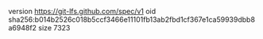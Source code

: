 version https://git-lfs.github.com/spec/v1
oid sha256:b014b2526c018b5ccf3466e11101fb13ab2fbd1cf367e1ca59939dbb8a6948f2
size 7323
